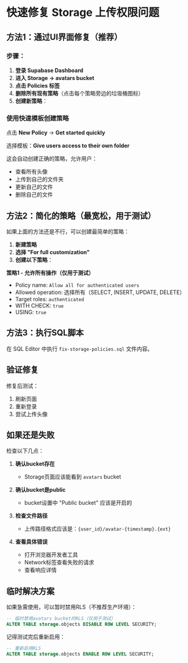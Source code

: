 # 快速修复 Storage 上传权限问题

## 方法1：通过UI界面修复（推荐）

### 步骤：

1. **登录 Supabase Dashboard**
2. **进入 Storage → avatars bucket**
3. **点击 Policies 标签**
4. **删除所有现有策略**（点击每个策略旁边的垃圾桶图标）
5. **创建新策略**：

### 使用快速模板创建策略

点击 **New Policy** → **Get started quickly**

选择模板：**Give users access to their own folder**

这会自动创建正确的策略，允许用户：
- 查看所有头像
- 上传到自己的文件夹
- 更新自己的文件
- 删除自己的文件

## 方法2：简化的策略（最宽松，用于测试）

如果上面的方法还是不行，可以创建最简单的策略：

1. **新建策略**
2. **选择 "For full customization"**
3. **创建以下策略**：

**策略1 - 允许所有操作（仅用于测试）**
- Policy name: `Allow all for authenticated users`
- Allowed operation: 选择所有（SELECT, INSERT, UPDATE, DELETE）
- Target roles: `authenticated`
- WITH CHECK: `true`
- USING: `true`

## 方法3：执行SQL脚本

在 SQL Editor 中执行 `fix-storage-policies.sql` 文件内容。

## 验证修复

修复后测试：
1. 刷新页面
2. 重新登录
3. 尝试上传头像

## 如果还是失败

检查以下几点：

1. **确认bucket存在**
   - Storage页面应该能看到 `avatars` bucket

2. **确认bucket是public**
   - bucket设置中 "Public bucket" 应该是开启的

3. **检查文件路径**
   - 上传路径格式应该是：`{user_id}/avatar-{timestamp}.{ext}`

4. **查看具体错误**
   - 打开浏览器开发者工具
   - Network标签查看失败的请求
   - 查看响应详情

## 临时解决方案

如果急需使用，可以暂时禁用RLS（不推荐生产环境）：

```sql
-- 临时禁用avatars bucket的RLS（仅用于测试）
ALTER TABLE storage.objects DISABLE ROW LEVEL SECURITY;
```

记得测试完后重新启用：

```sql
-- 重新启用RLS
ALTER TABLE storage.objects ENABLE ROW LEVEL SECURITY;
```
